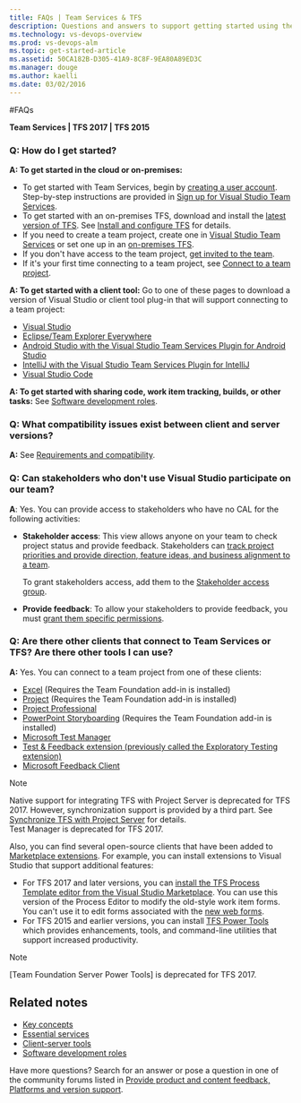 ```yaml
---
title: FAQs | Team Services & TFS
description: Questions and answers to support getting started using the hosted cloud offering of Visual Studio Team Services (VSTS) or on-premises Team Foundation Server (TFS)  
ms.technology: vs-devops-overview 
ms.prod: vs-devops-alm
ms.topic: get-started-article  
ms.assetid: 50CA182B-D305-41A9-8C8F-9EA80A89ED3C
ms.manager: douge
ms.author: kaelli
ms.date: 03/02/2016
---
```


#FAQs

**Team Services | TFS 2017 | TFS 2015**
 
### Q: How do I get started?  
**A: To get started in the cloud or on-premises:** 
- To get started with Team Services, begin by [creating a user account](https://www.visualstudio.com/team-services/). Step-by-step instructions are provided in [Sign up for Visual Studio Team Services](accounts/sign-up-for-visual-studio-team-services.md).  
- To get started with an on-premises TFS, download and install the [latest version of TFS](https://www.visualstudio.com/downloads/). See [Install and configure TFS](./tfs-server/install/get-started.md) for details.  
- If you need to create a team project, create one in [Visual Studio Team Services](accounts/set-up-vs.md) or set one up in an [on-premises TFS](accounts/create-team-project.md).   
- If you don't have access to the team project, [get invited to the team](work/scale/multiple-teams.md#add-team-members).  
- If it's your first time connecting to a team project, see [Connect to a team project](connect/connect-team-projects.md).  

**A: To get started with a client tool:** 
Go to one of these pages to download a version of Visual Studio or client tool plug-in that will support connecting to a team project: 
- [Visual Studio](https://www.visualstudio.com/downloads/) 
- [Eclipse/Team Explorer Everywhere](http://java.visualstudio.com/Docs/tools/eclipse)  
- [Android Studio with the Visual Studio Team Services Plugin for Android Studio](http://java.visualstudio.com/Docs/tools/androidstudio)
- [IntelliJ with the Visual Studio Team Services Plugin for IntelliJ](http://java.visualstudio.com/Docs/tools/intellij) 
- [Visual Studio Code](http://java.visualstudio.com/Docs/tools/vscode)

**A: To get started with sharing code, work item tracking, builds, or other tasks:** 
See [Software development roles](roles.md).  

### Q: What compatibility issues exist between client and server versions?  
 **A:** See [Requirements and compatibility](accounts/requirements.md).  
 
### Q: Can stakeholders who don't use Visual Studio participate on our team?  
 **A**: Yes. You can provide access to stakeholders who have no CAL for the following activities:  
  
-   **Stakeholder access**: This view allows anyone on your team to check project status and provide feedback. Stakeholders can [track project priorities and provide direction, feature ideas, and business alignment to a team](quickstart/get-started-stakeholder.md).  
  
     To grant stakeholders access, add them to the [Stakeholder access group](security/change-access-levels.md).  
  
-   **Provide feedback**: To allow your stakeholders to provide feedback, you must [grant them specific permissions](work/connect/give-permissions-feedback.md).  
  

### Q: Are there other clients that connect to Team Services or TFS? Are there other tools I can use?  
**A:** Yes. You can connect to a team project from one of these clients:  
- [Excel](work/office/bulk-add-modify-work-items-excel.md) (Requires the Team Foundation add-in is installed)  
- [Project](work/office/create-your-backlog-tasks-using-project.md)  (Requires the Team Foundation add-in is installed)  
- [Project Professional](work/tfs-ps-sync/synchronize-tfs-project-server.md)   
- [PowerPoint Storyboarding](work/office/storyboard-your-ideas-using-powerpoint.md) (Requires the Team Foundation add-in is installed)  
- [Microsoft Test Manager](https://msdn.microsoft.com/library/jj635157.aspx)  
- [Test & Feedback extension (previously called the Exploratory Testing extension)](manual-test/stakeholder/provide-stakeholder-feedback.md)
- [Microsoft Feedback Client](work/connect/give-feedback.md)  

>[!NOTE]  
>Native support for integrating TFS with Project Server is deprecated for TFS 2017. However, synchronization support is provided by a third part. See [Synchronize TFS with Project Server](work/office/sync-ps-tfs.md) for details.  
>Test Manager is deprecated for TFS 2017.   

Also, you can find several open-source clients that have been added to [Marketplace extensions](https://marketplace.visualstudio.com). For example, you can install extensions to Visual Studio that support additional features:  
- For TFS 2017 and later versions, you can [install the TFS Process Template editor from the Visual Studio Marketplace](https://marketplace.visualstudio.com/items?itemName=KarthikBalasubramanianMSFT.TFSProcessTemplateEditor). You can use this version of the Process Editor to modify the old-style work item forms. You can't use it to edit forms associated with the [new web forms](/work/process/new-work-item-experience.md). 
- For TFS 2015 and earlier versions, you can install [TFS Power Tools](https://marketplace.visualstudio.com/items?itemName=TFSPowerToolsTeam.MicrosoftVisualStudioTeamFoundationServer2015Power) which provides enhancements, tools, and command-line utilities that support increased productivity.

> [!NOTE]  
> [Team Foundation Server Power Tools] is deprecated for TFS 2017. 

  
## Related notes 
- [Key concepts](concepts.md)
- [Essential services](services.md)
- [Client-server tools](tools.md)
- [Software development roles](roles.md)


Have more questions? Search for an answer or pose a question in one of the community forums listed in [Provide product and content feedback, Platforms and version support](provide-feedback.md).
